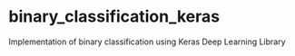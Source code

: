 # binary_classification_keras
Implementation of binary classification using Keras Deep Learning Library
